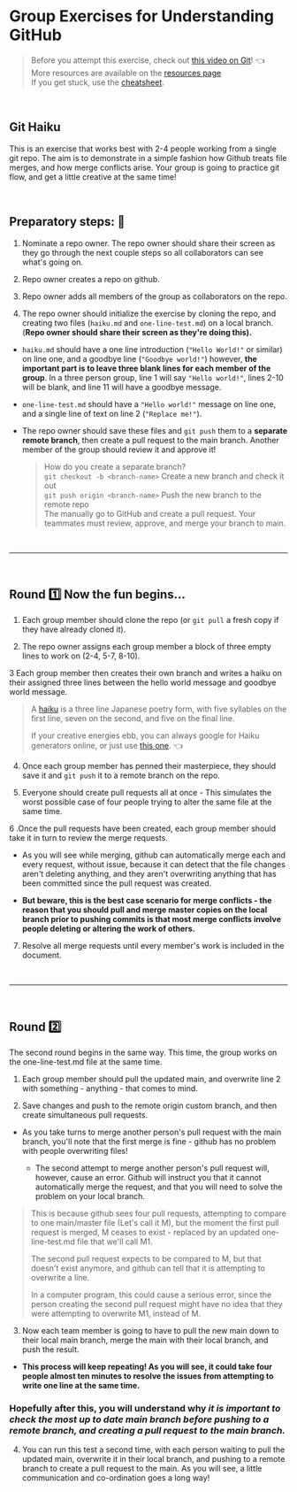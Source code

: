# Group Exercises for Understanding GitHub

> Before you attempt this exercise, check out [this video on Git](https://app.pluralsight.com/course-player?clipId=8dc1a5de-01c5-452e-a45f-d2f77a980e1c)! :point_left: <br>
> More resources are available on the [resources page](./resources.md) <br>
> If you get stuck, use the [cheatsheet](./cheatsheet.md).

<br>

## Git Haiku

This is an exercise that works best with 2-4 people working from a single git repo. The aim is to demonstrate in a simple fashion how Github treats file merges, and how merge conflicts arise.
Your group is going to practice git flow, and get a little creative at the same time!

<br>

## Preparatory steps: :triangular_flag_on_post:
1. Nominate a repo owner.  The repo owner should share their screen as they go through the next couple steps so all collaborators can see what's going on.

2. Repo owner creates a repo on github.

3. Repo owner adds all members of the group as collaborators on the repo.

4. The repo owner should initialize the exercise by cloning the repo, and creating two files (`haiku.md` and `one-line-test.md`) on a local branch. (**Repo owner should share their screen as they're doing this).**

* `haiku.md` should have a one line introduction (`"Hello World!"` or similar) on line one, and a goodbye line (`"Goodbye world!"`) however, **the important part is to leave three blank lines for each member of the group**. In a three person group, line 1 will say `"Hello world!"`, lines 2-10 will be blank, and line 11 will have a goodbye message.

* `one-line-test.md` should have a `"Hello world!"` message on line one, and a single line of text on line 2 (`"Replace me!"`).

* The repo owner should save these files and `git push` them to a **separate remote branch**, then create a pull request to the main branch. Another member of the group should review it and approve it!
  > How do you create a separate branch? <br>
  > `git checkout -b <branch-name>` Create a new branch and check it out <br>
  > `git push origin <branch-name>` Push the new branch to the remote repo <br>
  > The manually go to GitHub and create a pull request.  Your teammates must review, approve, and merge your branch to main.


<br>

<hr>

<br>

## Round :one: Now the fun begins...

1. Each group member should clone the repo (or `git pull` a fresh copy if they have already cloned it).

2. The repo owner assigns each group member a block of three empty lines to work on (2-4, 5-7, 8-10).

3 Each group member then creates their own branch and writes a haiku on their assigned three lines between the hello world message and goodbye world message.

> A [haiku](https://en.wikipedia.org/wiki/Haiku) is a three line Japanese poetry form, with five syllables on the first line, seven on the second, and five on the final line.
>
> If your creative energies ebb, you can always google for Haiku generators online, or just use [this one](http://www.everypoet.com/haiku/default.htm). :point_left:

4. Once each group member has penned their masterpiece, they should save it and `git push` it to a remote branch on the repo.

5. Everyone should create pull requests all at once - This simulates the worst possible case of four people trying to alter the same file at the same time.

6 .Once the pull requests have been created, each group member should take it in turn to review the merge requests.

  - As you will see while merging, github can automatically merge each and every request, without issue, because it can detect that the file changes aren't deleting anything, and they aren't overwriting anything that has been committed since the pull request was created.

* **But beware, this is the best case scenario for merge conflicts - the reason that you should pull and merge master copies on the local branch prior to pushing commits is that most merge conflicts involve people deleting or altering the work of others.**

7. Resolve all merge requests until every member's work is included in the document.

<br>

<hr>

<br>

## Round :two:
The second round begins in the same way. This time, the group works on the one-line-test.md file at the same time.

1. Each group member should pull the updated main, and overwrite line 2 with something - anything - that comes to mind.

2. Save changes and push to the remote origin custom branch, and then create simultaneous pull requests.
  - As you take turns to merge another person's pull request with the main branch, you'll note that the first merge is fine - github has no problem with people overwriting files!

    * The second attempt to merge another person's pull request will, however, cause an error. Github will instruct you that it cannot automatically merge the request, and that you will need to solve the problem on your local branch.

> This is because github sees four pull requests, attempting to compare to one main/master file (Let's call it M), but the moment the first pull request is merged, M ceases to exist - replaced by an updated one-line-test.md file that we'll call M1. <br>
> 
> The second pull request expects to be compared to M, but that doesn't exist anymore, and github can tell that it is attempting to overwrite a line. <br>
> 
> In a computer program, this could cause a serious error, since the person creating the second pull request might have no idea that they were attempting to overwrite M1, instead of M.
  
3. Now each team member is going to have to pull the new main down to their local main branch, merge the main with their local branch, and push the result.

* **This process will keep repeating! As you will see, it could take four people almost ten minutes to resolve the issues from attempting to write one line at the same time.**

### Hopefully after this, you will understand why ***it is important to check the most up to date main branch before pushing to a remote branch, and creating a pull request to the main branch.***

4. You can run this test a second time, with each person waiting to pull the updated main, overwrite it in their local branch, and pushing to a remote branch to create a pull request to the main. As you will see, a little communication and co-ordination goes a long way!